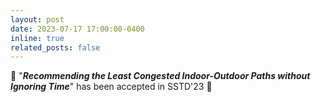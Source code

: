 ```yaml
---
layout: post
date: 2023-07-17 17:00:00-0400
inline: true
related_posts: false
---
```


:tada: "**_Recommending the Least Congested Indoor-Outdoor Paths without Ignoring Time_**" has been accepted in SSTD'23 :tada:
